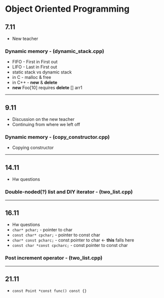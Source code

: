 # Object Oriented Programming

## 7.11
* New teacher
### Dynamic memory - (dynamic_stack.cpp)
* FIFO - First in First out
* LIFO - Last in First out
* static stack vs dynamic stack
* in C - malloc & free
* in C++ - **new** & **delete**
* **new** Foo[10] requires **delete** [] arr1
___
## 9.11 
* Discussion on the new teacher
* Continuing from where we left off
### Dynamic memory - (copy_constructor.cpp)
* Copying constructor
___
## 14.11
* Hw questions
### Double-noded(?) list and DIY iterator - (two_list.cpp)
___
## 16.11
* Hw questions
* `char* pchar;` - pointer to char
* `const char* cpchar;` - pointer to const char
* `char* const pcharc;` - const pointer to char <- **this** falls here
* `const char *const cpcharc;` - const pointer to const char
### Post increment operator - (two_list.cpp)
___
## 21.11
* `const Point *const func() const {}` 
### 
